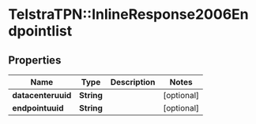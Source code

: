 # TelstraTPN::InlineResponse2006Endpointlist

## Properties
Name | Type | Description | Notes
------------ | ------------- | ------------- | -------------
**datacenteruuid** | **String** |  | [optional] 
**endpointuuid** | **String** |  | [optional] 


